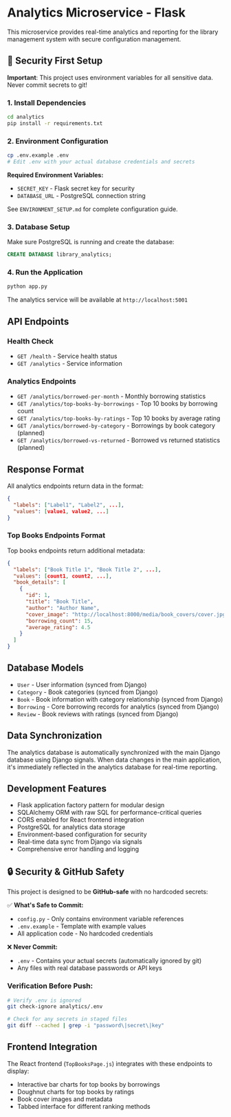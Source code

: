 # Analytics Microservice - Flask

This microservice provides real-time analytics and reporting for the library management system with secure configuration management.

## 🔐 Security First Setup

**Important**: This project uses environment variables for all sensitive data. Never commit secrets to git!

### 1. Install Dependencies
```bash
cd analytics
pip install -r requirements.txt
```

### 2. Environment Configuration
```bash
cp .env.example .env
# Edit .env with your actual database credentials and secrets
```

**Required Environment Variables:**
- `SECRET_KEY` - Flask secret key for security
- `DATABASE_URL` - PostgreSQL connection string

See `ENVIRONMENT_SETUP.md` for complete configuration guide.

### 3. Database Setup
Make sure PostgreSQL is running and create the database:
```sql
CREATE DATABASE library_analytics;
```

### 4. Run the Application
```bash
python app.py
```

The analytics service will be available at `http://localhost:5001`

## API Endpoints

### Health Check
- `GET /health` - Service health status
- `GET /analytics` - Service information

### Analytics Endpoints
- `GET /analytics/borrowed-per-month` - Monthly borrowing statistics
- `GET /analytics/top-books-by-borrowings` - Top 10 books by borrowing count
- `GET /analytics/top-books-by-ratings` - Top 10 books by average rating
- `GET /analytics/borrowed-by-category` - Borrowings by book category (planned)
- `GET /analytics/borrowed-vs-returned` - Borrowed vs returned statistics (planned)

## Response Format
All analytics endpoints return data in the format:
```json
{
  "labels": ["Label1", "Label2", ...],
  "values": [value1, value2, ...]
}
```

### Top Books Endpoints Format
Top books endpoints return additional metadata:
```json
{
  "labels": ["Book Title 1", "Book Title 2", ...],
  "values": [count1, count2, ...],
  "book_details": [
    {
      "id": 1,
      "title": "Book Title",
      "author": "Author Name",
      "cover_image": "http://localhost:8000/media/book_covers/cover.jpg",
      "borrowing_count": 15,
      "average_rating": 4.5
    }
  ]
}
```

## Database Models
- `User` - User information (synced from Django)
- `Category` - Book categories (synced from Django)
- `Book` - Book information with category relationship (synced from Django)
- `Borrowing` - Core borrowing records for analytics (synced from Django)
- `Review` - Book reviews with ratings (synced from Django)

## Data Synchronization
The analytics database is automatically synchronized with the main Django database using Django signals. When data changes in the main application, it's immediately reflected in the analytics database for real-time reporting.

## Development Features
- Flask application factory pattern for modular design
- SQLAlchemy ORM with raw SQL for performance-critical queries
- CORS enabled for React frontend integration
- PostgreSQL for analytics data storage
- Environment-based configuration for security
- Real-time data sync from Django via signals
- Comprehensive error handling and logging

## 🔒 Security & GitHub Safety

This project is designed to be **GitHub-safe** with no hardcoded secrets:

✅ **What's Safe to Commit:**
- `config.py` - Only contains environment variable references
- `.env.example` - Template with example values
- All application code - No hardcoded credentials

❌ **Never Commit:**
- `.env` - Contains your actual secrets (automatically ignored by git)
- Any files with real database passwords or API keys

### Verification Before Push:
```bash
# Verify .env is ignored
git check-ignore analytics/.env

# Check for any secrets in staged files
git diff --cached | grep -i "password\|secret\|key"
```

## Frontend Integration

The React frontend (`TopBooksPage.js`) integrates with these endpoints to display:
- Interactive bar charts for top books by borrowings
- Doughnut charts for top books by ratings  
- Book cover images and metadata
- Tabbed interface for different ranking methods
